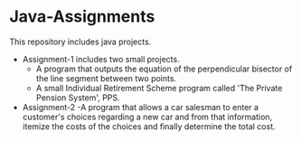 # Java-Assignments
  This repository includes java projects.
  * Assignment-1 includes two small projects.
    - A program that outputs the equation of the perpendicular bisector of the line
      segment between two points.
    - A small Individual Retirement Scheme program called 'The Private Pension System', PPS.
  * Assignment-2
    -A program that allows a car salesman to enter a customer's choices regarding a new car and from that information, 
    itemize the costs of the choices and finally determine the total cost. 
    
